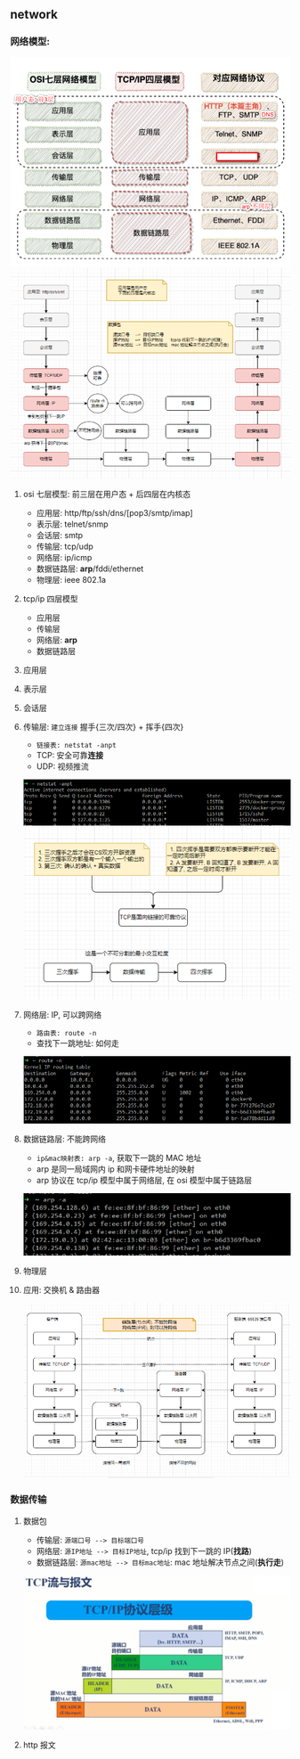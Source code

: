 ## network

### 网络模型:

![avatar](/static/image/common/http/network-layer.png)
![avatar](/static/image/common/http/network-layer-detail.png)

1. osi 七层模型: 前三层在用户态 + 后四层在内核态

   - 应用层: http/ftp/ssh/dns/[pop3/smtp/imap]
   - 表示层: telnet/snmp
   - 会话层: smtp
   - 传输层: tcp/udp
   - 网络层: ip/icmp
   - 数据链路层: **arp**/fddi/ethernet
   - 物理层: ieee 802.1a

2. tcp/ip 四层模型

   - 应用层
   - 传输层
   - 网络层: **arp**
   - 数据链路层

3. 应用层
4. 表示层
5. 会话层
6. 传输层: `建立连接` 握手{三次/四次} + 挥手{四次}

   - `链接表: netstat -anpt`
   - TCP: 安全可靠**连接**
   - UDP: 视频推流

   ![avatar](/static/image/common/http/table-transfer.png)
   ![avatar](/static/image/common/http/network-layer-net.png)

7. 网络层: IP, 可以跨网络

   - `路由表: route -n`
   - 查找下一跳地址: 如何走

   ![avatar](/static/image/common/http/table-network.png)

8. 数据链路层: 不能跨网络

   - `ip&mac映射表: arp -a`, 获取下一跳的 MAC 地址
   - arp 是同一局域网内 ip 和网卡硬件地址的映射
   - arp 协议在 tcp/ip 模型中属于网络层, 在 osi 模型中属于链路层

   ![avatar](/static/image/common/http/table-datalink.png)

9. 物理层

10. 应用: 交换机 & 路由器

    ![avatar](/static/image/common/http/network-s-rl.png)

### 数据传输

1. 数据包

   - 传输层: `源端口号 --> 目标端口号`
   - 网络层: `源IP地址 --> 目标IP地址`, tcp/ip 找到下一跳的 IP(**找路**)
   - 数据链路层: `源mac地址 --> 目标mac地址`: mac 地址解决节点之间(**执行走**)

   ![avatar](/static/image/common/http/network-message.png)

2. http 报文
